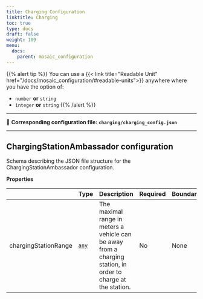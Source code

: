 ```yaml
---
title: Charging Configuration
linktitle: Charging
toc: true
type: docs
draft: false
weight: 109
menu:
  docs:
    parent: mosaic_configuration
---
```


{{% alert tip %}}
You can use a {{< link title="Readable Unit" href="/docs/mosaic_configuration/#readable-units">}} anywhere where you
have the option of:
- `number` **or** `string`
- `integer` **or** `string`
{{% /alert %}}

---

<span class="page_with_curl">:page_with_curl:</span> **Corresponding configuration file: `charging/charging_config.json`**



---------------------------------------
<a name="reference-chargingstationambassador-configuration"></a>
## ChargingStationAmbassador configuration

Schema describing the JSON file structure for the ChargingStationAmbassador configuration.

**Properties**

|   |Type|Description|Required|Boundaries|Default|
|---|---|---|---|---|---|
|chargingStationRange|[`any`](#reference-any)|The maximal range in meters a vehicle can be away from a charging station, in order to charge at the station.|No|None|None|

